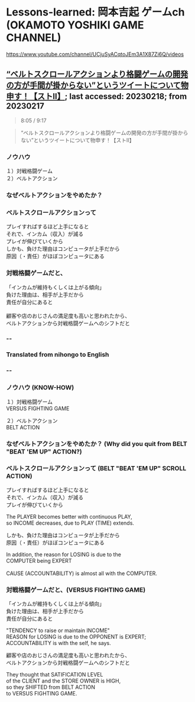 # Lessons-learned: 岡本吉起 ゲームch (OKAMOTO YOSHIKI GAME CHANNEL)

https://www.youtube.com/channel/UCjuSyACqtoJEm3A1X87Zi6Q/videos

## [“ベルトスクロールアクションより格闘ゲームの開発の方が手間が掛からない”というツイートについて物申す！【ストⅡ】](https://www.youtube.com/watch?v=d0GNwTH5aCY); last accessed: 20230218; from 20230217

> 8:05 / 9:17

> “ベルトスクロールアクションより格闘ゲームの開発の方が手間が掛からない”というツイートについて物申す！【ストⅡ】 

### ノウハウ
１）対戦格闘ゲーム<br/>
２）ベルトアクション<br/>

### なぜベルトアクションをやめたか？

### ベルトスクロールアクションって
プレイすればするほど上手になると<br/>
それで、インカム（収入）が減る<br/>
プレイが伸びていくから<br/>
しかも、負けた理由はコンピュータが上手だから<br/>
原因（・責任）がほぼコンピュータにある<br/>

### 対戦格闘ゲームだと、
「インカムが維持もくしくは上がる傾向」<br/>
負けた理由は、相手が上手だから<br/>
責任が自分にあると<br/>
<br/>
顧客や店のおじさんの満足度も高いと思われたから、<br/>
ベルトアクションから対戦格闘ゲームへのシフトだと

### --
### Translated from nihongo to English
### --

### ノウハウ (KNOW-HOW)

１）対戦格闘ゲーム<br/>
VERSUS FIGHTING GAME

２）ベルトアクション<br/>
BELT ACTION

### なぜベルトアクションをやめたか？ (Why did you quit from BELT "BEAT 'EM UP" ACTION?)

### ベルトスクロールアクションって (BELT "BEAT 'EM UP" SCROLL ACTION)

プレイすればするほど上手になると<br/>
それで、インカム（収入）が減る<br/>
プレイが伸びていくから<br/>

The PLAYER becomes better with continuous PLAY,<br/>
so INCOME decreases, due to PLAY (TIME) extends.

しかも、負けた理由はコンピュータが上手だから<br/>
原因（・責任）がほぼコンピュータにある<br/>

In addition, the reason for LOSING is due to the<br/> 
COMPUTER being EXPERT<br/><br/>
CAUSE (ACCOUNTABILITY) is almost all with the COMPUTER.

### 対戦格闘ゲームだと、(VERSUS FIGHTING GAME)
「インカムが維持もくしくは上がる傾向」<br/>
負けた理由は、相手が上手だから<br/>
責任が自分にあると<br/>

"TENDENCY to raise or maintain INCOME"<br/>
REASON for LOSING is due to the OPPONENT is EXPERT;<br/>
ACCOUNTABILITY is with the self, he says.

顧客や店のおじさんの満足度も高いと思われたから、<br/>
ベルトアクションから対戦格闘ゲームへのシフトだと

They thought that SATIFICATION LEVEL<br/> 
of the CLIENT and the STORE OWNER is HIGH,<br/>
so they SHIFTED from BELT ACTION<br/> 
to VERSUS FIGHTING GAME.
